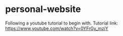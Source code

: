 # personal-website

Following a youtube tutorial to begin with. Tutorial link: https://www.youtube.com/watch?v=0YFrGy_mzjY
